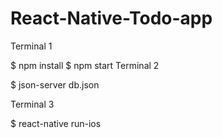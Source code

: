 # React-Native-Todo-app

Terminal 1

$ npm install
$ npm start
Terminal 2

$ json-server db.json

Terminal 3

$ react-native run-ios
